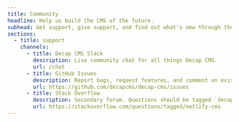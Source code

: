 ```yaml
---
title: Community
headline: Help us build the CMS of the future.
subhead: Get support, give support, and find out what's new through the channels below.
sections:
  - title: support
    channels:
      - title: Decap CMS Slack
        description: Live community chat for all things Decap CMS.
        url: /chat
      - title: GitHub Issues
        description: Report bugs, request features, and comment on existing issues.
        url: https://github.com/decapcms/decap-cms/issues
      - title: Stack Overflow
        description: Secondary forum. Questions should be tagged `decap-cms`.
        url: https://stackoverflow.com/questions/tagged/netlify-cms
---
```

